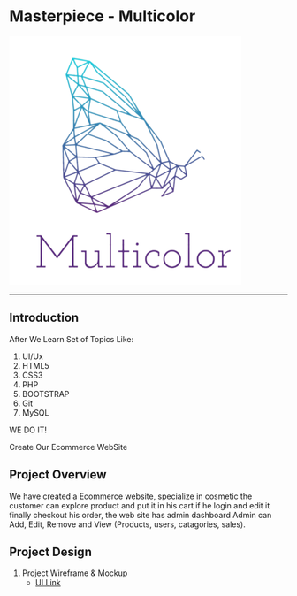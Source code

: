 # Masterpiece - Multicolor 

![Markdown Logo](images/logo.png)

***
## Introduction
After We Learn Set of Topics Like:

1. UI/Ux
1. HTML5
1. CSS3
1. PHP
1. BOOTSTRAP
1. Git
1. MySQL

WE DO IT!

Create Our Ecommerce WebSite

## Project Overview

We have created a Ecommerce website, specialize in cosmetic the customer can explore product and put it in his cart if he login and edit it finally checkout his order, the web site has admin dashboard Admin can Add, Edit, Remove and View (Products, users, catagories, sales).

## Project Design

1. Project Wireframe & Mockup
   * [UI Link](https://www.figma.com/file/BmmwvYvIAloO8eQ7hd77uP/Multicolor)